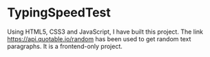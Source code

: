 # TypingSpeedTest
Using HTML5, CSS3 and JavaScript, I have built this project. The link https://api.quotable.io/random has been used to get random text paragraphs. It is a frontend-only project. 
